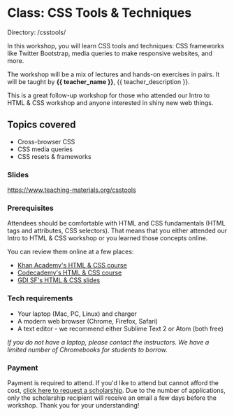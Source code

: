 # **Class**: CSS Tools & Techniques
Directory: /csstools/

In this workshop, you will learn CSS tools and techniques: CSS frameworks like Twitter Bootstrap, media queries to make responsive websites, and more.

The workshop will be a mix of lectures and hands-on exercises in pairs. It will be taught by **{{ teacher_name }}**, {{ teacher_description }}. 

This is a great follow-up workshop for those who attended our Intro to HTML & CSS workshop and anyone interested in shiny new web things.

## **Topics covered**

* Cross-browser CSS
* CSS media queries
* CSS resets & frameworks

### Slides

https://www.teaching-materials.org/csstools

### Prerequisites

Attendees should be comfortable with HTML and CSS fundamentals (HTML tags and attributes, CSS selectors). That means that you either attended our Intro to HTML & CSS workshop or you learned those concepts online.

You can review them online at a few places:
* [Khan Academy's HTML & CSS course](https://www.khanacademy.org/computing/computer-programming/html-css)
* [Codecademy's HTML & CSS course](https://www.codecademy.com/learn/learn-html-css)
* [GDI SF's HTML & CSS slides](https://www.teaching-materials.org/htmlcss-1day/)

### Tech requirements

* Your laptop (Mac, PC, Linux) and charger
* A modern web browser (Chrome, Firefox, Safari)
* A text editor - we recommend either Sublime Text 2 or Atom (both free)

*If you do not have a laptop, please contact the instructors. We have a limited number of Chromebooks for students to borrow.*

### Payment

Payment is required to attend. If you'd like to attend but cannot afford the cost, [click here to request a scholarship](https://docs.google.com/forms/d/e/1FAIpQLSfiUBN4yve3L7iociXzcqNgEtrljsn_7mCgZ3eUtvAEr3bcQg/viewform). Due to the number of applications, only the scholarship recipient will receive an email a few days before the workshop. Thank you for your understanding!
